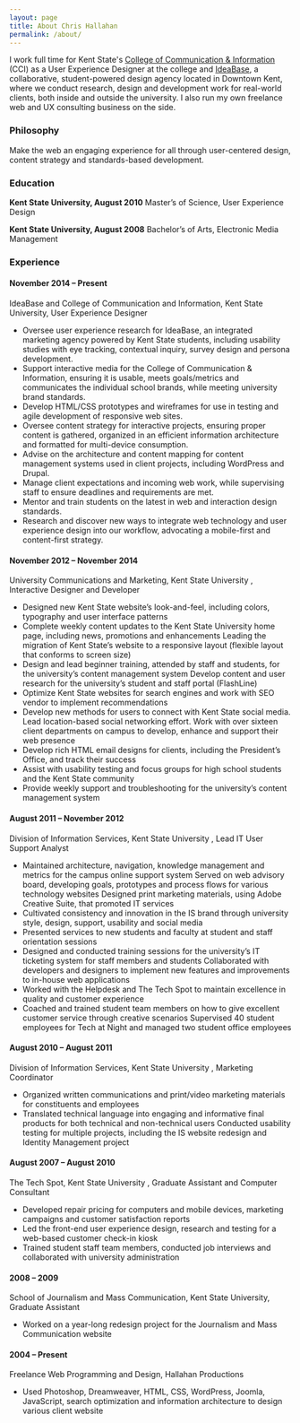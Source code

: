 ```yaml
---
layout: page
title: About Chris Hallahan
permalink: /about/
---
```


<p class="introduction">I work full time for Kent State's <a href="http://www.kent.edu/cci">College of Communication & Information</a> (CCI) as a User Experience Designer at the college and <a href="http://www.ideabasekent.com">IdeaBase</a>, a collaborative, student-powered design agency located in Downtown Kent, where we conduct research, design and development work for real-world clients, both inside and outside the university.  I also run my own freelance web and UX consulting business on the side.</p>

### Philosophy

Make the web an engaging experience for all through user-centered design, content strategy and standards-based development.

### Education

**Kent State University, August 2010**
Master’s of Science, User Experience Design

**Kent State University, August 2008**
Bachelor’s of Arts, Electronic Media Management

### Experience

#### November 2014 – Present
IdeaBase and College of Communication and Information, Kent State University, User Experience Designer

* Oversee user experience research for IdeaBase, an integrated marketing agency powered by Kent State students, including usability studies with eye tracking, contextual inquiry, survey design and persona development.
* Support interactive media for the College of Communication & Information, ensuring it is usable, meets goals/metrics and communicates the individual school brands, while meeting university brand standards.
* Develop HTML/CSS prototypes and wireframes for use in testing and agile development of responsive web sites.
* Oversee content strategy for interactive projects, ensuring proper content is gathered, organized in an efficient information architecture and formatted for multi-device consumption.
* Advise on the architecture and content mapping for content management systems used in client projects, including WordPress and Drupal.
* Manage client expectations and incoming web work, while supervising staff to ensure deadlines and requirements are met.
* Mentor and train students on the latest in web and interaction design standards.
* Research and discover new ways to integrate web technology and user experience design into our workflow, advocating a mobile-first and content-first strategy.

#### November 2012 – November 2014
University Communications and Marketing, Kent State University , Interactive Designer and Developer

* Designed new Kent State website’s look-and-feel, including colors, typography and user interface patterns
* Complete weekly content updates to the Kent State University home page, including news, promotions and enhancements Leading the migration of Kent State’s website to a responsive layout (flexible layout that conforms to screen size)
* Design and lead beginner training, attended by staff and students, for the university’s content management system Develop content and user research for the university’s student and staff portal (FlashLine)
* Optimize Kent State websites for search engines and work with SEO vendor to implement recommendations
* Develop new methods for users to connect with Kent State social media. Lead location-based social networking effort. Work with over sixteen client departments on campus to develop, enhance and support their web presence
* Develop rich HTML email designs for clients, including the President’s Office, and track their success
* Assist with usability testing and focus groups for high school students and the Kent State community
* Provide weekly support and troubleshooting for the university’s content management system

#### August 2011 – November 2012
Division of Information Services, Kent State University , Lead IT User Support Analyst

* Maintained architecture, navigation, knowledge management and metrics for the campus online support system Served on web advisory board, developing goals, prototypes and process flows for various technology websites Designed print marketing materials, using Adobe Creative Suite, that promoted IT services
* Cultivated consistency and innovation in the IS brand through university style, design, support, usability and social media
* Presented services to new students and faculty at student and staff orientation sessions
* Designed and conducted training sessions for the university’s IT ticketing system for staff members and students Collaborated with developers and designers to implement new features and improvements to in-house web applications
* Worked with the Helpdesk and The Tech Spot to maintain excellence in quality and customer experience
* Coached and trained student team members on how to give excellent customer service through creative scenarios Supervised 40 student employees for Tech at Night and managed two student office employees

#### August 2010 – August 2011
Division of Information Services, Kent State University , Marketing Coordinator

* Organized written communications and print/video marketing materials for constituents and employees
* Translated technical language into engaging and informative final products for both technical and non-technical users Conducted usability testing for multiple projects, including the IS website redesign and Identity Management project

#### August 2007 – August 2010
The Tech Spot, Kent State University , Graduate Assistant and Computer Consultant

* Developed repair pricing for computers and mobile devices, marketing campaigns and customer satisfaction reports
* Led the front-end user experience design, research and testing for a web-based customer check-in kiosk
* Trained student staff team members, conducted job interviews and collaborated with university administration

#### 2008 – 2009
School of Journalism and Mass Communication, Kent State University, Graduate Assistant

* Worked on a year-long redesign project for the Journalism and Mass Communication website

#### 2004 – Present
Freelance Web Programming and Design, Hallahan Productions

* Used Photoshop, Dreamweaver, HTML, CSS, WordPress, Joomla, JavaScript, search optimization and information architecture to design various client website
